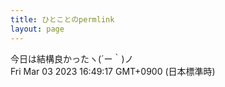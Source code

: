 ```yaml
---
title: ひとことのpermlink
layout: page
---
```

<div class="box" dt="1677829757567">
  今日は結構良かったヽ(´ー｀)ノ
  <div class="content is-small">Fri Mar 03 2023 16:49:17 GMT+0900 (日本標準時)</div>
</div>